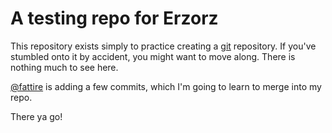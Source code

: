 
# A testing repo for Erzorz

This repository exists simply to practice creating a [git](https://en.wikipedia.org/wiki/Git) repository.  If you've stumbled onto it by accident, you might want to move along.  There is nothing much to see here.

[@fattire](https://twitter.com/fat__tire) is adding a few commits, which I'm going to learn to merge into my repo.

There ya go!
